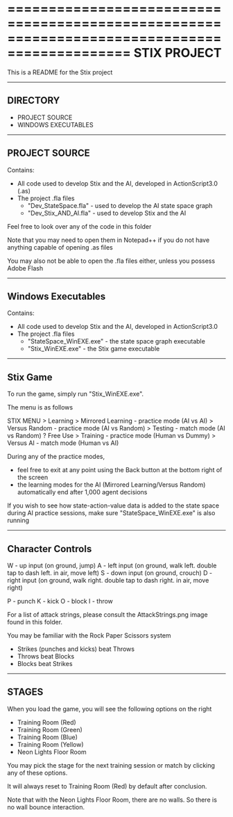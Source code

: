 =============================================================================================
STIX PROJECT
=============================================================================================

This is a README for the Stix project

-------------------------------------------------------------------------------------------------------
DIRECTORY
-------------------------------------------------------------------------------------------------------

- PROJECT SOURCE
- WINDOWS EXECUTABLES

-------------------------------------------------------------------------------------------------------
PROJECT SOURCE
-------------------------------------------------------------------------------------------------------

Contains:
- All code used to develop Stix and the AI, developed in ActionScript3.0 (.as)
- The project .fla files
	- "Dev_StateSpace.fla"	- used to develop the AI state space graph
	- "Dev_Stix_AND_AI.fla"	- used to develop Stix and the AI

Feel free to look over any of the code in this folder

Note that you may need to open them in Notepad++ if you do not have anything capable 
of opening .as files

You may also not be able to open the .fla files either, unless you possess Adobe Flash

-------------------------------------------------------------------------------------------------------
Windows Executables
-------------------------------------------------------------------------------------------------------

Contains:
- All code used to develop Stix and the AI, developed in ActionScript3.0
- The project .fla files
	- "StateSpace_WinEXE.exe"	- the state space graph executable
	- "Stix_WinEXE.exe"		- the Stix game executable


-------------------------------------------------------------------------------------------------------
Stix Game
-------------------------------------------------------------------------------------------------------

To run the game, simply run "Stix_WinEXE.exe".

The menu is as follows

STIX MENU
	> Learning
		> Mirrored Learning 	- practice mode (AI vs AI)
		> Versus Random 	- practice mode (AI vs Random)
	> Testing 			- match mode (AI vs Random)
	? Free Use
		> Training 		- practice mode (Human vs Dummy)
		> Versus AI		- match mode (Human vs AI)

During any of the practice modes, 
- feel free to exit at any point using the Back button at the bottom right 
  of the screen
- the learning modes for the AI (Mirrored Learning/Versus Random) 
  automatically end after 1,000 agent decisions

If you wish to see how state-action-value data is added to the state space during 
AI practice sessions, make sure "StateSpace_WinEXE.exe" is also running

-------------------------------------------------------------------------------------------------------
Character Controls
-------------------------------------------------------------------------------------------------------

W - up input (on ground, jump)
A - left input (on ground, walk left. double tap to dash left. in air, move left)
S - down input (on ground, crouch)
D - right input (on ground, walk right. double tap to dash right. in air, move right)

P - punch
K - kick
O - block
I - throw

For a list of attack strings, please consult the AttackStrings.png image found in this folder.

You may be familiar with the Rock Paper Scissors system
- Strikes (punches and kicks) beat Throws
- Throws beat Blocks
- Blocks beat Strikes

-------------------------------------------------------------------------------------------------------
STAGES
-------------------------------------------------------------------------------------------------------

When you load the game, you will see the following options on the right

- Training Room (Red)
- Training Room (Green)
- Training Room (Blue)
- Training Room (Yellow)
- Neon Lights Floor Room

You may pick the stage for the next training session or match by clicking any of these options.

It will always reset to Training Room (Red) by default after conclusion.

Note that with the Neon Lights Floor Room, there are no walls. So there is no wall bounce interaction.
